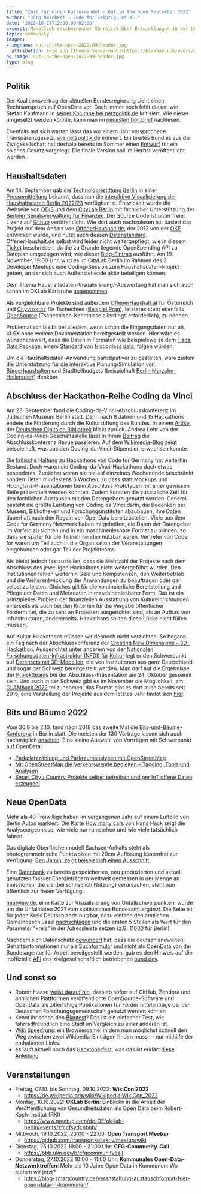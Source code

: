 ```yaml
---
title: "Zeit für einen Kulturwandel – Out in the Open September 2022"
author: "Jörg Reichert - Code for Leipzig, et al."
date: '2022-10-17T12:00:00+02:00'
excerpt: Monatlich erscheinender Überblick über Entwicklungen in der Open Data und Civic Tech Szene
topic: community
images:
- imgname: out-in-the-open-2022-09-header.jpg
  attribution: Foto von [Thomas Sondermann](https://pixabay.com/users/analogicus-8164369/) auf [pixabay.com](https://pixabay.com/photos/open-sign-a-notice-wood-painted-4033043/)
og_image: out-in-the-open-2022-09-header.jpg
type: blog
---
```


## Politik

Der Koalitionsvertrag der aktuellen Bundesregierung sieht einen Rechtsanspruch auf OpenData vor. Doch immer noch fehlt dieser, wie Stefan Kaufmann in [seiner Kolumne bei netzpolitik.de](https://netzpolitik.org/2022/oeffentliches-geld-oeffentliches-gut-es-fehlt-ein-rechtsanspruch-auf-offene-daten) kritisiert. Wie dieser umgesetzt werden könnte, kann man im [neuesten böll.brief](https://www.boell.de/de/2022/09/15/daten-als-oeffentliche-infrastruktur) nachlesen.

Ebenfalls auf sich warten lässt das vor einem Jahr versprochene Transparenzgesetz, [wie netzpolitik.de](https://netzpolitik.org/2022/informationsfreiheit-haelt-die-ampel-ihr-transparenzversprechen/) erinnert. Ein breites Bündnis aus der Zivilgesellschaft hat deshalb bereits im Sommer einen [Entwurf](https://consul.mehr-demokratie.info/transparenzgesetz) für ein solches Gesetz vorgelegt. Die finale Version soll im Herbst veröffentlicht werden.

## Haushaltsdaten

Am 14. September gab die [Technologiestiftung Berlin](https://www.technologiestiftung-berlin.de) in einer [Pressemitteilung](https://www.technologiestiftung-berlin.de/fileadmin/Redaktion/PDFs/Presse/220914_PM_Haushaltsdaten_SenFin.pdf) bekannt, dass nun die [interaktive Visualisierung der Haushaltsdaten Berlin 2022/23](https://haushaltsdaten.odis-berlin.de) verfügbar ist. Entwickelt wurde die Webseite von [ODIS](https://odis-berlin.de/) und dem [CityLab Berlin](https://www.citylab-berlin.org/) mit fachlicher Unterstützung der [Berliner Senatsverwaltung für Finanzen](https://berlin.de/sen/finanzen/). Der Source Code ist unter freier Lizenz auf [Github](https://github.com/berlin/haushaltsdaten) veröffentlicht. Wie dort auch nachzulesen ist, basiert das Projekt auf dem Ansatz von [OffenerHaushalt.de](https://offenerhaushalt.de/), der 2012 von der [OKF](http://www.okf.de/) entwickelt wurde, und nutzt auch dessen [Datenstandard](https://offenerhaushalt.de/page/datenstandard.html). OffenerHaushalt.de selbst wird leider nicht weitergepflegt, wie in diesem [Ticket](https://github.com/okfde/offenerhaushalt.de/issues/236) beschrieben, da die zu Grunde liegende OpenSpending API zu Datopian umgezogen wird, wie dieser [Blog-Eintrag](https://www.datopian.com/2020/07/09/open-spending/) ausführt. Am 19. November, 19:00 Uhr, wird es im CityLab Berlin im Rahmen des 3. Developer Meetups eine Coding-Session zum Haushaltsdaten-Projekt geben, an der sich auch Außenstehende aktiv beteiligen können. 

Dem Thema Haushaltsdaten-Visualisierung/-Auswertung hat man sich auch schon im OKLab Karlsruhe [angenommen](https://ok-lab-karlsruhe.de/projekte/haushalt/). 

Als vergleichbare Projekte sind außerdem [OffenerHaushalt.at](https://offenerhaushalt.at/) für Österreich und [Cityvizor.cz](https://cityvizor.cz/landing) für Tschechien ([Beispiel Prag](https://cityvizor.praha.eu/praha1/prehled)), letzteres steht ebenfalls [OpenSource](https://github.com/cityvizor/cityvizor) (Tschechisch-Kenntnisse allerdings erforderlich), zu nennen.

Problematisch bleibt bei alledem, wenn schon die Eingangsdaten nur als XLSX ohne weitere Dokumentation bereitgestellt werden. Hier wäre es wünschenswert, dass die Daten in Formaten wie beispielsweise dem [Fiscal Data Package](https://specs.frictionlessdata.io/fiscal-data-package/#introduction), einem [Standard](https://specs.frictionlessdata.io/#overview) von [frictionless data](https://frictionlessdata.io), folgen würden. 

Um die Haushaltsdaten-Anwendung partizipativer zu gestalten, wäre zudem die Unterstützung für die interaktive Planung/Simulation von [Bürgerhaushalten](https://www.buergerhaushalt.org) und Stadtteilbudgets (beispielhaft [Berlin Marzahn-Hellersdorf](https://www.berlin.de/ba-marzahn-hellersdorf/politik-und-verwaltung/service-und-organisationseinheiten/sozialraumorientierte-planungskoordination/artikel.1188691.php)) denkbar.

## Abschluss der Hackathon-Reihe Coding da Vinci

Am 23. September fand die Coding-da-Vinci-Abschlusskonferenz im Jüdischen Museum Berlin statt. Denn nach 8 Jahren und 15 Hackathons endete die Förderung durch die Kulturstiftung des Bundes. In einem [Artikel](https://www.deutsche-digitale-bibliothek.de/content/journal/aktuell/kultur-hackathon-coding-da-vinci-ein-ende-ein-anfang) der [Deutschen Digitalen Bibliothek](https://www.deutsche-digitale-bibliothek.de) blickt zurück. Andrea Lehr von der Coding-da-Vinci-Geschäftsstelle lässt in ihrem [Beitrag](https://codingdavinci.de/de/news/es-koennt-ein-anfang-sein-nostalgie-und-aufbruchsstimmung-berlin) die Abschlusskonferenz Revue passieren. Auf dem [Wikimedia-Blog](https://blog.wikimedia.de/2022/10/04/coding-da-vinci-portrat-digitalkombinat/) zeigt beispielhaft, was aus den Coding-da-Vinci-Stipendien erwachsen konnte. 

Die [kritische Haltung](https://codefor.de/blog/hackathon-leitfaden/) zu Hackathons von Code for Germany hat weiterhin Bestand. Doch waren die Coding-da-Vinci-Hackathons doch etwas besonderes. Zunächst waren sie nie auf einzelnes Wochenende beschränkt sondern liefen mindestens 6 Wochen, so dass statt Mockups und Hochglanz-Präsentationen beim Abschluss Prototypen mit einer gewissen Reife präsentiert werden konnten. Zudem konnten die zusätzliche Zeit für den fachlichen Austausch mit den Datengebern genutzt werden. Generell besteht die größte Leistung von Coding da Vinci darin, die Bedenken bei Museen, Bibliotheken und Forschungsinstituten abzubauen, ihre Daten dauerhaft nach den Regeln von OpenData bereitzustellen. Viele aus dem Code for Germany Netzwerk haben mitgeholfen, die Daten der Datengeber im Vorfeld zu sichten und in ein maschinenlesbare Format zu bringen, so dass sie später für die Teilnehmenden nutzbar waren. Vertreter von Code for waren um Teil auch in die Organisation der Veranstaltungen eingebunden oder gar Teil der Projektteams. 

Als bleibt jedoch festzustellen, dass die Mehrzahl der Projekte nach dem Abschluss des jeweiligen Hackathons nicht weitergeführt wurden. Den Institutionen fehlen weiterhin Geld und Kompetenzen, den Weiterbetrieb und die Weiterentwicklung der Anwendungen zu beauftragen oder gar selbst zu leisten. Gleiches gilt für die kontinuierliche Bereitstellung und Pflege der Daten und Metadaten in maschinenlesbarer Form. Das ist ein prinzipielles Problem der finanziellen Ausstattung von Kultureinrichtungen einerseits als auch bei den Kriterien für die Vergabe öffentlicher Fördermittel, die zu sehr an Projekten ausgerichtet sind, als an Aufbau von Infrastrukturen, andererseits. Hackathons sollten diese Lücke nicht füllen müssen.

Auf Kultur-Hackathons müssen wir dennoch nicht verzichten. So begann ein Tag nach der Abschlusskonferenz der [Creating New Dimensions – 3D-Hackathon](https://creating-new-dimensions.org/). Ausgerichtet unter anderem von der [Nationalen Forschungsdaten-Infrastruktur (NFDI) für Kultur](https://nfdi4culture.de/) legt er den Schwerpunkt auf [Datensets mit 3D-Modellen](https://creating-new-dimensions.org/Datensets/), die von Institutionen aus ganz Deutschland und sogar der Schweiz bereitgestellt werden. Man darf auf die Ergebnisse der [Projektteams](https://hackdash.org/dashboards/cnewd#!) bei der Abschluss-Präsentation am 24. Oktober gespannt sein. Und auch in der Schweiz gibt es im November die Möglichkeit, am [GLAMhack 2022](http://make.opendata.ch/wiki/event:2022-11) teilzunehmen, das Format gibt es dort auch bereits seit 2015, eine Vorstellung der Projekte aus dem letztes Jahr findet sich [hier](https://www.infoclio.ch/en/open-cultural-data-hackathon-2021).

## Bits und Bäume 2022

Vom 30.9 bis 2.10. fand nach 2018 das zweite Mal die [Bits-und-Bäume-Konferenz](https://bits-und-baeume.org/konferenz-2022/) in Berlin statt. Die meisten der 130 Vorträge lassen sich auch nachträglich [ansehen](https://media.ccc.de/b/conferences/bitsundbaeume).
Eine kleine Auswahl von Vorträgen mit Schwerpunkt auf OpenData:  
 * [Parkplatzzählung und Parkraumanalysen mit OpenStreetMap](https://fahrplan22.bits-und-baeume.org/bitsundbaeume/talk/9S8MDK)
 * [Mit OpenStreetMap die Verkehrswende begleiten – Tagging, Tools und Analysen](https://fahrplan22.bits-und-baeume.org/bitsundbaeume/talk/8WFNPK/)
 * [Smart City / Country Projekte selber betreiben und per IoT offene Daten erzeugen!](https://fahrplan22.bits-und-baeume.org/bitsundbaeume/talk/HYWZY3/)

## Neue OpenData

Mehr als 40 Freiwillige haben im vergangenen Jahr auf einem Luftbild von Berlin Autos markiert. Die Karte [How many cars](https://hanshack.com/howmanycars/) von Hans Hack zeigt die Analyseergebnisse, wie viele nur rumstehen und wie viele tatsächlich fahren.

Das digitale Oberflächenmodell Sachsen-Anhalts steht als photogrammetrische Punktwolken mit 20cm Auflösung kostenfrei zur Verfügung, [Ben Jamin' zeigt beispielhaft einen Ausschnitt](https://twitter.com/Terranigmus/status/1570395805252554756).

Eine [Datenbank](https://carbontracker.org/finally-we-have-a-global-registry-of-fossil-fuels/) zu bereits gespeicherten, neu produzierten und aktuell genutzten fossiler Energieträgern weltweit gemessen in der Menge an Emissionen, die sie (bei schließlich Nutzung) verursachen, steht nun öffentlich zur freien Verfügung. 

[heatview.de](http://heatview.de), eine Karte zur Visualisierung von Unfallschwerpunkten, wurde um die Unfalldaten 2021 vom statistischen Bundesamt ergänzt. Die Seite ist für jeden Kreis Deutschlands nutzbar, dazu einfach den amtlichen Gemeindeschlüssel [nachschlagen](https://www.orte-in-deutschland.de/amtlicher-gemeindeschluessel-ags.html) und die ersten 5 Stellen als Wert für den Parameter "kreis" in der Adressleiste setzen (z.B. [11000](https://heatview.de/?kreis=11000) für Berlin)  

Nachdem sich Datenschatz [gewundert]() hat, dass die deutschlandweiten Gehaltsinformationen nur als [Suchformular](https://web.arbeitsagentur.de/entgeltatlas/) und nicht als OpenData von der Bundesagentur für Arbeit bereitgestellt werden, gab es den Hinweis auf die inoffizielle [API](https://github.com/bundesAPI/entgeltatlas-api) des zivilgesellschaftlich betriebenen [bund.dev](https://bund.dev).

## Und sonst so
 * Robert Haase [weist darauf hin](https://twitter.com/haesleinhuepf/status/1565558679449075712), dass ab sofort auf GitHub, Zendora und ähnlichen Plattformen veröffentlichte OpenSource-Software und OpenData als zitierfähige Publikationen für Fördermittelanträge bei der Deutschen Forschungsgemeinschaft genutzt werden können
 * Kennt ihr schon den [Blautest](https://twitter.com/footils/status/1568613432194224128)? Das ist ein einfacher Test, wie fahrradfreundlich eine Stadt im Vergleich zu einer anderen ist. 
 * [Wiki Speedruns](https://wikispeedruns.com/): ein Browsergame, in dem man möglichst schnell den Weg zwischen zwei Wikipedia-Einträgen finden muss — nur mithilfe der enthaltenen Links. 
 * es läuft aktuell noch das [Hacktoberfest](https://hacktoberfest.com), was das ist erklärt [diese Anleitung](https://itsfoss.com/hacktoberfest-guide/)

## Veranstaltungen
 * Freitag, 07.10. bis Sonntag, 09.10.2022: **WikiCon 2022**
   * https://de.wikipedia.org/wiki/Wikipedia:WikiCon_2022
 * Montag, 10.10.2022: **OKLab Berlin**: Einblicke in die Arbeit der Veröffentlichung von Gesundheitsdaten als Open Data beim Robert-Koch-Institut (RKI)
   * https://www.meetup.com/de-DE/ok-lab-berlin/events/zfccfsydcnbnb/ 
 * Mittwoch, 19.10.2022, 20:00 - 22:00: **Open Transport Meetup**
   * https://github.com/transportkollektiv/meetup/wiki
 * Dienstag, 25.10.2022 19:00 - 21:00 Uhr: **CFG-Community-Call**
   * https://bbb.ulm.dev/b/cfgcommunitycall
 * Donnerstag, 27.10.2022 10:00 – 11:00 Uhr: **Kommunales Open-Data-Netzwerktreffen**: Mehr als 10 Jahre Open Data in Kommunen: Wo stehen wir jetzt?
   * https://blog-smartcountry.de/veranstaltung-austauschformat-fuer-open-data-in-kommunen/